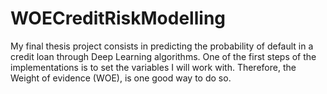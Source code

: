 # WOECreditRiskModelling
My final thesis project consists in predicting the probability of default in a credit loan through Deep Learning algorithms. One of the first steps of the implementations is to set the variables I will work with. Therefore, the Weight of evidence (WOE), is one good way to do so. 

